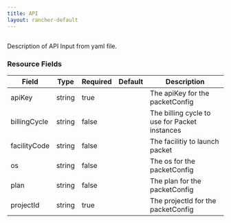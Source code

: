 ```yaml
---
title: API
layout: rancher-default
---
```


## <no value>

Description of API Input from yaml file. 
​​
### Resource Fields

Field | Type | Required | Default | Description
---|---|---|---|---
apiKey | string | true | <no value> | The apiKey for the packetConfig
billingCycle | string | false | <no value> | The billing cycle to use for Packet instances
facilityCode | string | false | <no value> | The facilitiy to launch packet
os | string | false | <no value> | The os for the packetConfig
plan | string | false | <no value> | The plan for the packetConfig
projectId | string | true | <no value> | The projectId for the packetConfig

